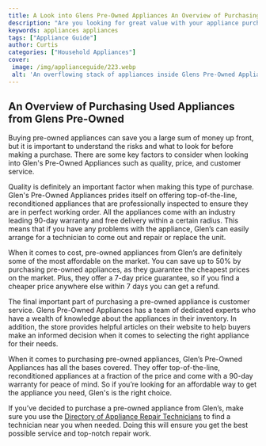 ```yaml
---
title: A Look into Glens Pre-Owned Appliances An Overview of Purchasing Pre-Owned Appliances
description: "Are you looking for great value with your appliance purchase Check out this post for an overview of purchasing pre-owned appliances from Glens including the benefits and top tips for purchasing"
keywords: appliances appliances
tags: ["Appliance Guide"]
author: Curtis
categories: ["Household Appliances"]
cover: 
 image: /img/applianceguide/223.webp
 alt: 'An overflowing stack of appliances inside Glens Pre-Owned Appliances store with products ranging from ovens to dishwashers'
---
```

## An Overview of Purchasing Used Appliances from Glens Pre-Owned

Buying pre-owned appliances can save you a large sum of money up front, but it is important to understand the risks and what to look for before making a purchase. There are some key factors to consider when looking into Glen's Pre-Owned Appliances such as quality, price, and customer service.

Quality is definitely an important factor when making this type of purchase. Glen's Pre-Owned Appliances prides itself on offering top-of-the-line, reconditioned appliances that are professionally inspected to ensure they are in perfect working order. All the appliances come with an industry leading 90-day warranty and free delivery within a certain radius. This means that if you have any problems with the appliance, Glen’s can easily arrange for a technician to come out and repair or replace the unit.

When it comes to cost, pre-owned appliances from Glen’s are definitely some of the most affordable on the market. You can save up to 50% by purchasing pre-owned appliances, as they guarantee the cheapest prices on the market. Plus, they offer a 7-day price guarantee, so if you find a cheaper price anywhere else within 7 days you can get a refund.

The final important part of purchasing a pre-owned appliance is customer service. Glens Pre-Owned Appliances has a team of dedicated experts who have a wealth of knowledge about the appliances in their inventory. In addition, the store provides helpful articles on their website to help buyers make an informed decision when it comes to selecting the right appliance for their needs.

When it comes to purchasing pre-owned appliances, Glen’s Pre-Owned Appliances has all the bases covered. They offer top-of-the-line, reconditioned appliances at a fraction of the price and come with a 90-day warranty for peace of mind. So if you’re looking for an affordable way to get the appliance you need, Glen's is the right choice.

If you’ve decided to purchase a pre-owned appliance from Glen’s, make sure you use the [Directory of Appliance Repair Technicians](./pages/appliance-repair-technicians) to find a technician near you when needed. Doing this will ensure you get the best possible service and top-notch repair work.
